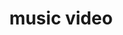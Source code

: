 ---
title: "music video"
id: tag.id
permalink: "/tags/music%20video"
videos: [17,22,32,59,473,547,570,572,587,609,612,621,637,680,772,777,778,847,934,941,960,997,999,1107,1143,1144,1161,1338,1395,1396,1405,1541,1608,1648,1677,1873,2266,2226,2316,2372]
---